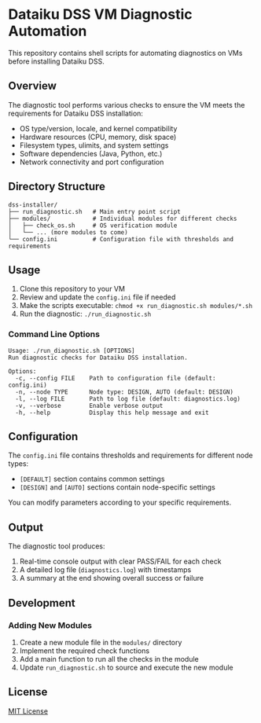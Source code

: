 # Dataiku DSS VM Diagnostic Automation

This repository contains shell scripts for automating diagnostics on VMs before installing Dataiku DSS.

## Overview

The diagnostic tool performs various checks to ensure the VM meets the requirements for Dataiku DSS installation:

- OS type/version, locale, and kernel compatibility
- Hardware resources (CPU, memory, disk space)
- Filesystem types, ulimits, and system settings
- Software dependencies (Java, Python, etc.)
- Network connectivity and port configuration

## Directory Structure

```
dss-installer/
├── run_diagnostic.sh   # Main entry point script
├── modules/            # Individual modules for different checks
│   ├── check_os.sh     # OS verification module
│   └── ... (more modules to come)
└── config.ini          # Configuration file with thresholds and requirements
```

## Usage

1. Clone this repository to your VM
2. Review and update the `config.ini` file if needed
3. Make the scripts executable: `chmod +x run_diagnostic.sh modules/*.sh`
4. Run the diagnostic: `./run_diagnostic.sh`

### Command Line Options

```
Usage: ./run_diagnostic.sh [OPTIONS]
Run diagnostic checks for Dataiku DSS installation.

Options:
  -c, --config FILE    Path to configuration file (default: config.ini)
  -n, --node TYPE      Node type: DESIGN, AUTO (default: DESIGN)
  -l, --log FILE       Path to log file (default: diagnostics.log)
  -v, --verbose        Enable verbose output
  -h, --help           Display this help message and exit
```

## Configuration

The `config.ini` file contains thresholds and requirements for different node types:

- `[DEFAULT]` section contains common settings
- `[DESIGN]` and `[AUTO]` sections contain node-specific settings

You can modify parameters according to your specific requirements.

## Output

The diagnostic tool produces:

1. Real-time console output with clear PASS/FAIL for each check
2. A detailed log file (`diagnostics.log`) with timestamps
3. A summary at the end showing overall success or failure

## Development

### Adding New Modules

1. Create a new module file in the `modules/` directory
2. Implement the required check functions
3. Add a main function to run all the checks in the module
4. Update `run_diagnostic.sh` to source and execute the new module

## License

[MIT License](LICENSE) 